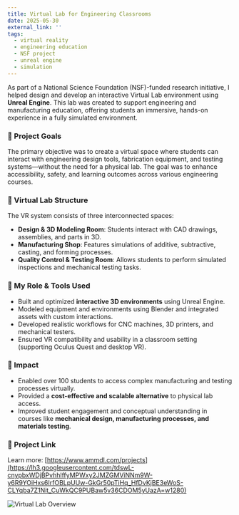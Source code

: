 ```yaml
---
title: Virtual Lab for Engineering Classrooms
date: 2025-05-30
external_link: ''
tags:
  - virtual reality
  - engineering education
  - NSF project
  - unreal engine
  - simulation
---
```


As part of a National Science Foundation (NSF)-funded research initiative, I helped design and develop an interactive Virtual Lab environment using **Unreal Engine**. This lab was created to support engineering and manufacturing education, offering students an immersive, hands-on experience in a fully simulated environment.

<!--more-->

### 🎯 Project Goals
The primary objective was to create a virtual space where students can interact with engineering design tools, fabrication equipment, and testing systems—without the need for a physical lab. The goal was to enhance accessibility, safety, and learning outcomes across various engineering courses.

### 🧪 Virtual Lab Structure
The VR system consists of three interconnected spaces:

- **Design & 3D Modeling Room**: Students interact with CAD drawings, assemblies, and parts in 3D.
- **Manufacturing Shop**: Features simulations of additive, subtractive, casting, and forming processes.
- **Quality Control & Testing Room**: Allows students to perform simulated inspections and mechanical testing tasks.

### 🔧 My Role & Tools Used
- Built and optimized **interactive 3D environments** using Unreal Engine.
- Modeled equipment and environments using Blender and integrated assets with custom interactions.
- Developed realistic workflows for CNC machines, 3D printers, and mechanical testers.
- Ensured VR compatibility and usability in a classroom setting (supporting Oculus Quest and desktop VR).

### 🚀 Impact
- Enabled over 100 students to access complex manufacturing and testing processes virtually.
- Provided a **cost-effective and scalable alternative** to physical lab access.
- Improved student engagement and conceptual understanding in courses like **mechanical design, manufacturing processes, and materials testing**.

### 📍 Project Link
Learn more: [https://www.ammdl.com/projects](https://lh3.googleusercontent.com/tdswL-cnypbxWDjBPvhhlffyMPWxy2JMZGMViNNm9W-y6R9YOiHxs6IrfOBLpUUw-GkGr50pTiHq_HfDvKjBE3eWoS-CLYqba7Z1Nit_CuWkQC9PUBaw5v36CDOM5yUazA=w1280)

![Virtual Lab Overview](f1094bf6-0f42-4a7b-b167-98de6edfd76e.png)

